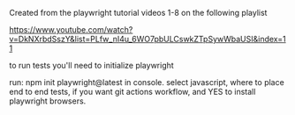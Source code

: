 Created from the playwright tutorial videos 1-8 on the following playlist

https://www.youtube.com/watch?v=DkNXrbdSszY&list=PLfw_nI4u_6WO7pbULCswkZTpSywWbaUSI&index=11

to run tests you'll need to initialize playwright 

run: npm init playwright@latest in console. 
select javascript, where to place end to end tests, if you want git actions workflow, and YES to install playwright browsers.